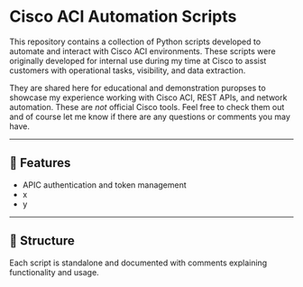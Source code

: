 # Cisco ACI Automation Scripts

This repository contains a collection of Python scripts developed to automate and interact with Cisco ACI environments. These scripts were originally developed for internal use during my time at Cisco to assist customers with operational tasks, visibility, and data extraction.

They are shared here for educational and demonstration puropses to showcase my experience working with Cisco ACI, REST APIs, and network automation. These are *not* official Cisco tools. Feel free to check them out and of course let me know if there are any questions or comments you may have.

---

## 🔧 Features

- APIC authentication and token management
- x
- y

---

## 📁 Structure

Each script is standalone and documented with comments explaining functionality and usage.

